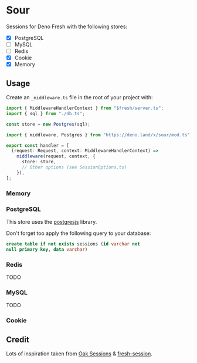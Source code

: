 # Sour
Sessions for Deno Fresh with the following stores: 
 - [x] PostgreSQL
 - [ ] MySQL
 - [ ] Redis
 - [x] Cookie
 - [x] Memory

## Usage
Create an `_middleware.ts` file in the root of your project with:

```typescript
import { MiddlewareHandlerContext } from "$fresh/server.ts";
import { sql } from "./db.ts";

const store = new Postgres(sql);

import { middleware, Postgres } from "https://deno.land/x/sour/mod.ts";

export const handler = [
  (request: Request, context: MiddlewareHandlerContext) =>
    middleware(request, context, {
      store: store,
      // Other options (see SessionOptions.ts)
    }),
];

```

### Memory

### PostgreSQL

This store uses the [postgresjs](https://deno.land/x/postgresjs) library.

Don't forget too apply the following query to your database:
```sql
create table if not exists sessions (id varchar not
null primary key, data varchar)
```

### Redis

TODO

### MySQL

TODO

### Cookie

## Credit

Lots of inspiration taken from [Oak Sessions](https://github.com/jcs224/oak_sessions) & [fresh-session](https://github.com/xstevenyung/fresh-session).
